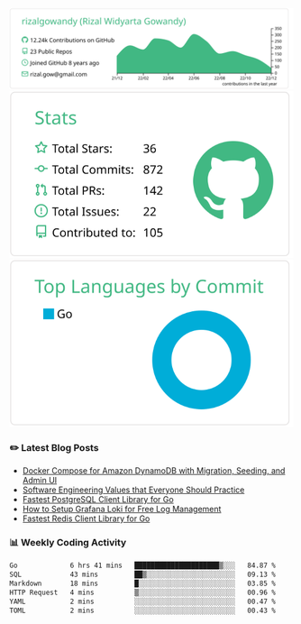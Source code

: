 ![profile-details](profile-summary-card-output/vue/0-profile-details.svg)
![stats](profile-summary-card-output/vue/3-stats.svg)
![most-commit-language](profile-summary-card-output/vue/2-most-commit-language.svg)

### :pencil2: Latest Blog Posts
<!-- BLOG-POST-LIST:START -->
- [Docker Compose for Amazon DynamoDB with Migration, Seeding, and Admin UI](https://medium.com/geekculture/docker-compose-for-amazon-dynamodb-with-migration-seeding-and-admin-ui-db11a348cc6a?source=rss-5763b0f1aba6------2)
- [Software Engineering Values that Everyone Should Practice](https://levelup.gitconnected.com/software-engineering-values-that-everyone-should-practice-c980d00cd103?source=rss-5763b0f1aba6------2)
- [Fastest PostgreSQL Client Library for Go](https://levelup.gitconnected.com/fastest-postgresql-client-library-for-go-579fa97909fb?source=rss-5763b0f1aba6------2)
- [How to Setup Grafana Loki for Free Log Management](https://levelup.gitconnected.com/how-to-setup-grafana-loki-for-free-log-management-ceb60558503c?source=rss-5763b0f1aba6------2)
- [Fastest Redis Client Library for Go](https://levelup.gitconnected.com/fastest-redis-client-library-for-go-7993f618f5ab?source=rss-5763b0f1aba6------2)
<!-- BLOG-POST-LIST:END -->

### 📊 Weekly Coding Activity
<!--START_SECTION:waka-->

```text
Go             6 hrs 41 mins   █████████████████████▒░░░   84.87 %
SQL            43 mins         ██▒░░░░░░░░░░░░░░░░░░░░░░   09.13 %
Markdown       18 mins         █░░░░░░░░░░░░░░░░░░░░░░░░   03.85 %
HTTP Request   4 mins          ▒░░░░░░░░░░░░░░░░░░░░░░░░   00.96 %
YAML           2 mins          ░░░░░░░░░░░░░░░░░░░░░░░░░   00.47 %
TOML           2 mins          ░░░░░░░░░░░░░░░░░░░░░░░░░   00.43 %
```

<!--END_SECTION:waka-->
